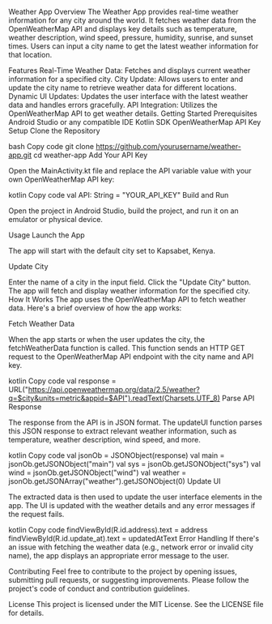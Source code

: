 Weather App
Overview
The Weather App provides real-time weather information for any city around the world. It fetches weather data from the OpenWeatherMap API and displays key details such as temperature, weather description, wind speed, pressure, humidity, sunrise, and sunset times. Users can input a city name to get the latest weather information for that location.

Features
Real-Time Weather Data: Fetches and displays current weather information for a specified city.
City Update: Allows users to enter and update the city name to retrieve weather data for different locations.
Dynamic UI Updates: Updates the user interface with the latest weather data and handles errors gracefully.
API Integration: Utilizes the OpenWeatherMap API to get weather details.
Getting Started
Prerequisites
Android Studio or any compatible IDE
Kotlin SDK
OpenWeatherMap API Key
Setup
Clone the Repository

bash
Copy code
git clone https://github.com/yourusername/weather-app.git
cd weather-app
Add Your API Key

Open the MainActivity.kt file and replace the API variable value with your own OpenWeatherMap API key:

kotlin
Copy code
val API: String = "YOUR_API_KEY"
Build and Run

Open the project in Android Studio, build the project, and run it on an emulator or physical device.

Usage
Launch the App

The app will start with the default city set to Kapsabet, Kenya.

Update City

Enter the name of a city in the input field.
Click the "Update City" button.
The app will fetch and display weather information for the specified city.
How It Works
The app uses the OpenWeatherMap API to fetch weather data. Here's a brief overview of how the app works:

Fetch Weather Data

When the app starts or when the user updates the city, the fetchWeatherData function is called. This function sends an HTTP GET request to the OpenWeatherMap API endpoint with the city name and API key.

kotlin
Copy code
val response = URL("https://api.openweathermap.org/data/2.5/weather?q=$city&units=metric&appid=$API").readText(Charsets.UTF_8)
Parse API Response

The response from the API is in JSON format. The updateUI function parses this JSON response to extract relevant weather information, such as temperature, weather description, wind speed, and more.

kotlin
Copy code
val jsonOb = JSONObject(response)
val main = jsonOb.getJSONObject("main")
val sys = jsonOb.getJSONObject("sys")
val wind = jsonOb.getJSONObject("wind")
val weather = jsonOb.getJSONArray("weather").getJSONObject(0)
Update UI

The extracted data is then used to update the user interface elements in the app. The UI is updated with the weather details and any error messages if the request fails.

kotlin
Copy code
findViewById<TextView>(R.id.address).text = address
findViewById<TextView>(R.id.update_at).text = updatedAtText
Error Handling
If there's an issue with fetching the weather data (e.g., network error or invalid city name), the app displays an appropriate error message to the user.

Contributing
Feel free to contribute to the project by opening issues, submitting pull requests, or suggesting improvements. Please follow the project's code of conduct and contribution guidelines.

License
This project is licensed under the MIT License. See the LICENSE file for details.
